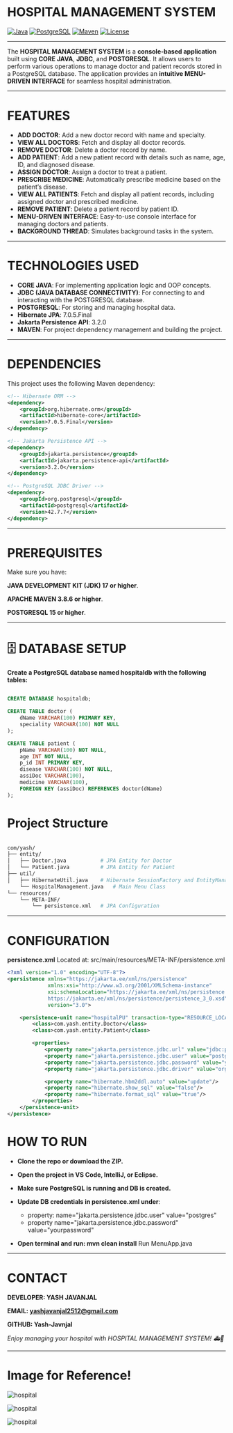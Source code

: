 #  HOSPITAL MANAGEMENT SYSTEM
[![Java](https://img.shields.io/badge/Java-17-blue?logo=java)](https://www.oracle.com/java/) 
[![PostgreSQL](https://img.shields.io/badge/PostgreSQL-15-blue?logo=postgresql)](https://www.postgresql.org/) 
[![Maven](https://img.shields.io/badge/Maven-3.8.6-orange?logo=apachemaven)](https://maven.apache.org/) 
[![License](https://img.shields.io/badge/License-MIT-green.svg)](LICENSE)

---

The **HOSPITAL MANAGEMENT SYSTEM** is a **console-based application** built using **CORE JAVA**, **JDBC**, and **POSTGRESQL**. It allows users to perform various operations to manage doctor and patient records stored in a PostgreSQL database. The application provides an **intuitive MENU-DRIVEN INTERFACE** for seamless hospital administration.  

---

#  FEATURES

-  **ADD DOCTOR**: Add a new doctor record with name and specialty.  
-  **VIEW ALL DOCTORS**: Fetch and display all doctor records.  
-  **REMOVE DOCTOR**: Delete a doctor record by name.  
-  **ADD PATIENT**: Add a new patient record with details such as name, age, ID, and diagnosed disease.  
-  **ASSIGN DOCTOR**: Assign a doctor to treat a patient.  
-  **PRESCRIBE MEDICINE**: Automatically prescribe medicine based on the patient’s disease.  
-  **VIEW ALL PATIENTS**: Fetch and display all patient records, including assigned doctor and prescribed medicine.  
-  **REMOVE PATIENT**: Delete a patient record by patient ID.  
-  **MENU-DRIVEN INTERFACE**: Easy-to-use console interface for managing doctors and patients.  
-  **BACKGROUND THREAD**: Simulates background tasks in the system.  

---

#  TECHNOLOGIES USED

- **CORE JAVA**: For implementing application logic and OOP concepts.  
- **JDBC (JAVA DATABASE CONNECTIVITY)**: For connecting to and interacting with the POSTGRESQL database.  
- **POSTGRESQL**: For storing and managing hospital data.  
- **Hibernate JPA**: 7.0.5.Final
- **Jakarta Persistence API**: 3.2.0
- **MAVEN**: For project dependency management and building the project.  

---

#  DEPENDENCIES

This project uses the following Maven dependency:  

```xml
<!-- Hibernate ORM -->
<dependency>
    <groupId>org.hibernate.orm</groupId>
    <artifactId>hibernate-core</artifactId>
    <version>7.0.5.Final</version>
</dependency>

<!-- Jakarta Persistence API -->
<dependency>
    <groupId>jakarta.persistence</groupId>
    <artifactId>jakarta.persistence-api</artifactId>
    <version>3.2.0</version>
</dependency>

<!-- PostgreSQL JDBC Driver -->
<dependency>
    <groupId>org.postgresql</groupId>
    <artifactId>postgresql</artifactId>
    <version>42.7.7</version>
</dependency>

```
---


#  PREREQUISITES
Make sure you have:

 **JAVA DEVELOPMENT KIT (JDK) 17 or higher**.

 **APACHE MAVEN 3.8.6 or higher**.

 **POSTGRESQL 15 or higher**.

---

# 🗄 DATABASE SETUP
**Create a PostgreSQL database named hospitaldb with the following tables:**

```sql

CREATE DATABASE hospitaldb;

CREATE TABLE doctor (
    dName VARCHAR(100) PRIMARY KEY,
    speciality VARCHAR(100) NOT NULL
);

CREATE TABLE patient (
    pName VARCHAR(100) NOT NULL,
    age INT NOT NULL,
    p_id INT PRIMARY KEY,
    disease VARCHAR(100) NOT NULL,
    assiDoc VARCHAR(100),
    medicine VARCHAR(100),
    FOREIGN KEY (assiDoc) REFERENCES doctor(dName)
);
```

# Project Structure
```graphql

com/yash/
├── entity/
│   ├── Doctor.java           # JPA Entity for Doctor
│   └── Patient.java          # JPA Entity for Patient
├── util/
│   ├── HibernateUtil.java    # Hibernate SessionFactory and EntityManagerFactory setup
    └── HospitalManagement.java   # Main Menu Class
└── resources/
    └── META-INF/
        └── persistence.xml   # JPA Configuration

```
---

# CONFIGURATION
**persistence.xml**
Located at: src/main/resources/META-INF/persistence.xml


```xml
<?xml version="1.0" encoding="UTF-8"?>
<persistence xmlns="https://jakarta.ee/xml/ns/persistence"
             xmlns:xsi="http://www.w3.org/2001/XMLSchema-instance"
             xsi:schemaLocation="https://jakarta.ee/xml/ns/persistence
             https://jakarta.ee/xml/ns/persistence/persistence_3_0.xsd"
             version="3.0">

    <persistence-unit name="hospitalPU" transaction-type="RESOURCE_LOCAL">
        <class>com.yash.entity.Doctor</class>
        <class>com.yash.entity.Patient</class>

        <properties>
            <property name="jakarta.persistence.jdbc.url" value="jdbc:postgresql://localhost:5432/hospitaldb"/>
            <property name="jakarta.persistence.jdbc.user" value="postgres"/>
            <property name="jakarta.persistence.jdbc.password" value="your_password"/>
            <property name="jakarta.persistence.jdbc.driver" value="org.postgresql.Driver"/>

            <property name="hibernate.hbm2ddl.auto" value="update"/>
            <property name="hibernate.show_sql" value="false"/>
            <property name="hibernate.format_sql" value="true"/>
        </properties>
    </persistence-unit>
</persistence>
```
#  HOW TO RUN
- **Clone the repo or download the ZIP.**
- **Open the project in VS Code, IntelliJ, or Eclipse.**
- **Make sure PostgreSQL is running and DB is created.**
- **Update DB credentials in persistence.xml under**:

   - property: name="jakarta.persistence.jdbc.user" value="postgres"
   - property name="jakarta.persistence.jdbc.password" value="yourpassword"
- **Open terminal and run: mvn clean install**
Run MenuApp.java


-- -
  

#  CONTACT
**DEVELOPER: YASH JAVANJAL**

**EMAIL: yashjavanjal2512@gmail.com**

**GITHUB: Yash-Javnjal**

*Enjoy managing your hospital with HOSPITAL MANAGEMENT SYSTEM! 🚑💉*

---
# Image for Reference!

![hospital](code.png)

![hospital](op1.png)

![hospital](op2.png)
